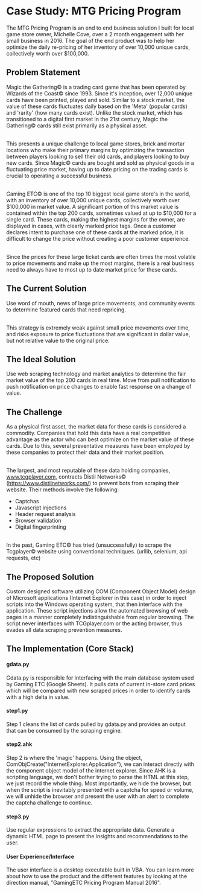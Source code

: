 Case Study: MTG Pricing Program
============
The MTG Pricing Program is an end to end business solution I built for local game store owner, Michelle Cove, over a 2 month engagement with her small business in 2016. The goal of the end product was to help her optimize the daily re-pricing of her inventory of over 10,000 unique cards, collectively worth over $100,000.

Problem Statement
--------------- 
Magic the Gathering© is a trading card game that has been operated by Wizards of the Coast© since 1993. Since it's inception, over 12,000 unique cards have been printed, played and sold. Similar to a stock market, the value of these cards fluctuates daily based on the 'Meta' (popular cards) and 'rarity' (how many cards exist). Unlike the stock market, which has transitioned to a digital first market in the 21st century, Magic the Gathering© cards still exist primarily as a physical asset.<br/><br/>

This presents a unique challenge to local game stores, brick and mortar locations who make their primary margins by optimizing the transaction between players looking to sell their old cards, and players looking to buy new cards. Since Magic© cards are bought and sold as physical goods in a fluctuating price market, having up to date pricing on the trading cards is crucial to operating a successful business.<br/><br/>

Gaming ETC© is one of the top 10 biggest local game store's in the world, with an inventory of over 10,000 unique cards, collectively worth over $100,000 in market value. A significant portion of this market value is contained within the top 200 cards, sometimes valued at up to $10,000 for a single card. These cards, making the highest margins for the owner, are displayed in cases, with clearly marked price tags. Once a customer declares intent to purchase one of these cards at the marked price, it is difficult to change the price without creating a poor customer experience. <br/><br/>

Since the prices for these large ticket cards are often times the most volatile to price movements and make up the most margins, there is a real business need to always have to most up to date market price for these cards.

The Current Solution
--------------- 
Use word of mouth, news of large price movements, and community events to determine featured cards that need repricing.<br/><br/>

This strategy is extremely weak against small price movements over time, and risks exposure to price fluctuations that are significant in dollar value, but not relative value to the original price.

The Ideal Solution
--------------- 
Use web scraping technology and market analytics to determine the fair market value of the top 200 cards in real time. Move from pull notification to push notification on price changes to enable fast response on a change of value.

The Challenge
--------------- 
As a physical first asset, the market data for these cards is considered a commodity. Companies that hold this data have a real competitive advantage as the actor who can best optimize on the market value of these cards. Due to this, several preventative measures have been employed by these companies to protect their data and their market position. <br/><br/>

The largest, and most reputable of these data holding companies, www.tcgplayer.com, contracts Distil Networks© (https://www.distilnetworks.com/) to prevent bots from scraping their website. Their methods involve the following:
* Captchas
* Javascript injections
* Header request analysis
* Browser validation
* Digital fingerprinting
<br/>
In the past, Gaming ETC© has tried (unsuccessfully) to scrape the Tcgplayer© website using conventional techniques. (urllib, selenium, api requests, etc)

The Proposed Solution
--------------- 
Custom designed software utilizing COM (Component Object Model) design of Microsoft applications (Internet Explorer in this case) in order to inject scripts into the Windows operating system, that then interface with the application. These script injections allow the automated browsing of web pages in a manner completely indistinguishable from regular browsing. The script never interfaces with TCGplayer.com or the acting browser, thus evades all data scraping prevention measures.

The Implementation (Core Stack)
--------------- 
#### gdata.py ####
Gdata.py is responsible for interfacing with the main database system used by Gaming ETC (Google Sheets). It pulls data of current in-store card prices which will be compared with new scraped prices in order to identify cards with a high delta in value.
#### step1.py ####
Step 1 cleans the list of cards pulled by gdata.py and provides an output that can be consumed by the scraping engine.
#### step2.ahk ####
Step 2 is where the 'magic' happens. Using the object, ComObjCreate("InternetExplorer.Application"), we can interact directly with the component object model of the internet explorer. Since AHK is a scripting language, we don't bother trying to parse the HTML at this step, we just record the whole thing. Most importantly, we hide the browser, but when the script is inevitably presented with a captcha for speed or volume, we will unhide the browser and present the user with an alert to complete the captcha challenge to continue.
#### step3.py ####
Use regular expressions to extract the appropriate data. Generate a dynamic HTML page to present the insights and recommendations to the user.
#### User Experience/Interface ####
The user interface is a desktop executable built in VBA. You can learn more about how to use the product and the different features by looking at the direction manual, "GamingETC Pricing Program Manual 2016".
